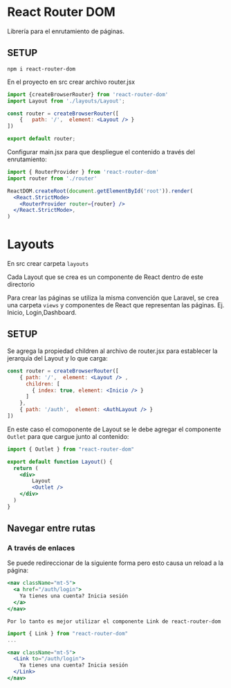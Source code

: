 # React Router DOM

Librería para el enrutamiento de páginas.

## SETUP

```npm i react-router-dom```

En el proyecto en src crear archivo router.jsx

```jsx
import {createBrowserRouter} from 'react-router-dom'
import Layout from './layouts/Layout';

const router = createBrowserRouter([
    { 	path: '/',  element: <Layout /> }
])

export default router;
```
Configurar main.jsx para que despliegue el contenido a través del enrutamiento:

```jsx
import { RouterProvider } from 'react-router-dom'
import router from './router'

ReactDOM.createRoot(document.getElementById('root')).render(
  <React.StrictMode>
    <RouterProvider router={router} />
  </React.StrictMode>,
)

```

# Layouts

En src crear carpeta `layouts`

Cada Layout que se crea es un componente de React dentro de este directorio

Para crear las páginas se utiliza la misma convención que Laravel, se crea una carpeta `views` y componentes de React que representan las páginas. Ej. Inicio, Login,Dashboard.

## SETUP

Se agrega la propiedad children al archivo de router.jsx para establecer la jerarquía del Layout y lo que carga:

```jsx
const router = createBrowserRouter([
    { path: '/',  element: <Layout /> ,
      children: [
        { index: true, element: <Inicio /> }
      ]
    },
    { path: '/auth',  element: <AuthLayout /> }
])
```

En este caso el comoponente de Layout se le debe agregar el componente `Outlet` para que cargue junto al contenido:

```jsx
import { Outlet } from "react-router-dom"

export default function Layout() {
  return (
    <div>
        Layout
        <Outlet />
    </div>
  )
}

```
## Navegar entre rutas

### A través de enlaces

Se puede redireccionar de la siguiente forma pero esto causa un reload a la página:

```jsx
<nav className="mt-5">
  <a href="/auth/login">
    Ya tienes una cuenta? Inicia sesión
  </a>
</nav>
```
`Por lo tanto es mejor utilizar el componente Link de react-router-dom`

```jsx
import { Link } from "react-router-dom"
...

<nav className="mt-5">
  <Link to="/auth/login">
    Ya tienes una cuenta? Inicia sesión
  </Link>
</nav>
```